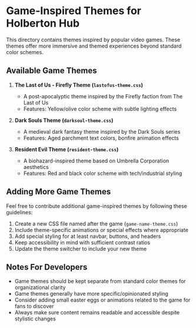 # Game-Inspired Themes for Holberton Hub

This directory contains themes inspired by popular video games. These themes offer more immersive and themed experiences beyond standard color schemes.

## Available Game Themes

1. **The Last of Us - Firefly Theme (`lastofus-theme.css`)**
   - A post-apocalyptic theme inspired by the Firefly faction from The Last of Us
   - Features: Yellow/olive color scheme with subtle lighting effects

2. **Dark Souls Theme (`darksoul-theme.css`)**
   - A medieval dark fantasy theme inspired by the Dark Souls series
   - Features: Aged parchment text colors, bonfire animation effects

3. **Resident Evil Theme (`resident-theme.css`)**
   - A biohazard-inspired theme based on Umbrella Corporation aesthetics
   - Features: Red and black color scheme with tech/industrial styling

## Adding More Game Themes

Feel free to contribute additional game-inspired themes by following these guidelines:

1. Create a new CSS file named after the game (`game-name-theme.css`)
2. Include theme-specific animations or special effects where appropriate
3. Add special styling for at least navbar, buttons, and headers
4. Keep accessibility in mind with sufficient contrast ratios
5. Update the theme switcher to include your new theme

## Notes For Developers

- Game themes should be kept separate from standard color themes for organizational clarity
- Game themes generally have more specific/opinionated styling
- Consider adding small easter eggs or animations related to the game for fans to discover
- Always make sure content remains readable and accessible despite stylistic changes
